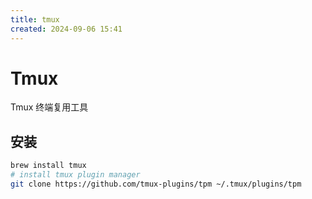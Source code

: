 ```yaml
---
title: tmux
created: 2024-09-06 15:41
---
```


<!-- markdownlint-disable MD025 -->

# Tmux

Tmux 终端复用工具

## 安装

```bash
brew install tmux
# install tmux plugin manager
git clone https://github.com/tmux-plugins/tpm ~/.tmux/plugins/tpm
```
